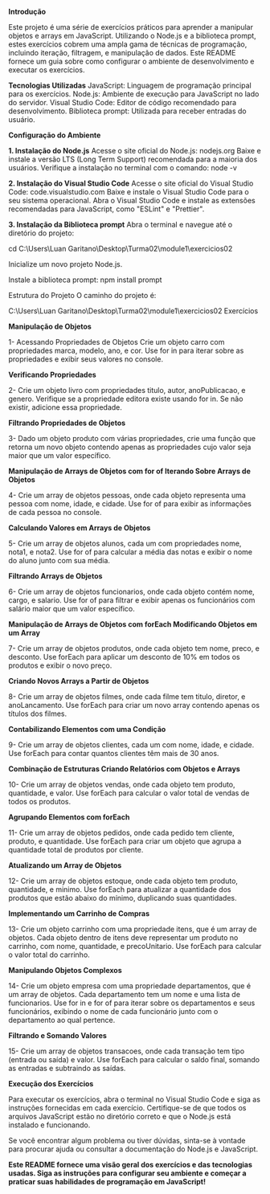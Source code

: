 **Introdução**

Este projeto é uma série de exercícios práticos para aprender a manipular objetos e arrays em JavaScript. Utilizando o Node.js e a biblioteca prompt, estes exercícios cobrem uma ampla gama de técnicas de programação, incluindo iteração, filtragem, e manipulação de dados. Este README fornece um guia sobre como configurar o ambiente de desenvolvimento e executar os exercícios.

**Tecnologias Utilizadas**
JavaScript: Linguagem de programação principal para os exercícios.
Node.js: Ambiente de execução para JavaScript no lado do servidor.
Visual Studio Code: Editor de código recomendado para desenvolvimento.
Biblioteca prompt: Utilizada para receber entradas do usuário.

**Configuração do Ambiente**

**1. Instalação do Node.js**
Acesse o site oficial do Node.js: nodejs.org
Baixe e instale a versão LTS (Long Term Support) recomendada para a maioria dos usuários.
Verifique a instalação no terminal com o comando:
node -v

**2. Instalação do Visual Studio Code**
Acesse o site oficial do Visual Studio Code: code.visualstudio.com
Baixe e instale o Visual Studio Code para o seu sistema operacional.
Abra o Visual Studio Code e instale as extensões recomendadas para JavaScript, como "ESLint" e "Prettier".

**3. Instalação da Biblioteca prompt**
Abra o terminal e navegue até o diretório do projeto:

cd C:\Users\Luan Garitano\Desktop\Turma02\module1\exercicios02

Inicialize um novo projeto Node.js.

Instale a biblioteca prompt:
npm install prompt

Estrutura do Projeto
O caminho do projeto é:

C:\Users\Luan Garitano\Desktop\Turma02\module1\exercicios02
Exercícios

 **Manipulação de Objetos**

1- Acessando Propriedades de Objetos
Crie um objeto carro com propriedades marca, modelo, ano, e cor.
Use for in para iterar sobre as propriedades e exibir seus valores no console.

**Verificando Propriedades**

2- Crie um objeto livro com propriedades titulo, autor, anoPublicacao, e genero.
Verifique se a propriedade editora existe usando for in. Se não existir, adicione essa propriedade.

 **Filtrando Propriedades de Objetos**

3- Dado um objeto produto com várias propriedades, crie uma função que retorna um novo objeto contendo apenas as propriedades cujo valor seja maior que um valor específico.

**Manipulação de Arrays de Objetos com for of
   Iterando Sobre Arrays de Objetos**

4- Crie um array de objetos pessoas, onde cada objeto representa uma pessoa com nome, idade, e cidade. Use for of para exibir as informações de cada pessoa no console.

  **Calculando Valores em Arrays de Objetos**

5- Crie um array de objetos alunos, cada um com propriedades nome, nota1, e nota2. Use for of para calcular a média das notas e exibir o nome do aluno junto com sua média.

 **Filtrando Arrays de Objetos**

6- Crie um array de objetos funcionarios, onde cada objeto contém nome, cargo, e salario. Use for of para filtrar e exibir apenas os funcionários com salário maior que um valor específico.

 **Manipulação de Arrays de Objetos com forEach
  Modificando Objetos em um Array**

7- Crie um array de objetos produtos, onde cada objeto tem nome, preco, e desconto. Use forEach para aplicar um desconto de 10% em todos os produtos e exibir o novo preço.

 **Criando Novos Arrays a Partir de Objetos**

8- Crie um array de objetos filmes, onde cada filme tem titulo, diretor, e anoLancamento. Use forEach para criar um novo array contendo apenas os títulos dos filmes.

 **Contabilizando Elementos com uma Condição**

9- Crie um array de objetos clientes, cada um com nome, idade, e cidade. Use forEach para contar quantos clientes têm mais de 30 anos.
  
  **Combinação de Estruturas
 Criando Relatórios com Objetos e Arrays**

10- Crie um array de objetos vendas, onde cada objeto tem produto, quantidade, e valor. Use forEach para calcular o valor total de vendas de todos os produtos.

  **Agrupando Elementos com forEach**

11- Crie um array de objetos pedidos, onde cada pedido tem cliente, produto, e quantidade. Use forEach para criar um objeto que agrupa a quantidade total de produtos por cliente.
  
  **Atualizando um Array de Objetos**
  
12- Crie um array de objetos estoque, onde cada objeto tem produto, quantidade, e minimo. Use forEach para atualizar a quantidade dos produtos que estão abaixo do mínimo, duplicando suas quantidades.

  **Implementando um Carrinho de Compras**

13- Crie um objeto carrinho com uma propriedade itens, que é um array de objetos. Cada objeto dentro de itens deve representar um produto no carrinho, com nome, quantidade, e precoUnitario. Use forEach para calcular o valor total do carrinho.

  **Manipulando Objetos Complexos**

14- Crie um objeto empresa com uma propriedade departamentos, que é um array de objetos. Cada departamento tem um nome e uma lista de funcionarios. Use for in e for of para iterar sobre os departamentos e seus funcionários, exibindo o nome de cada funcionário junto com o departamento ao qual pertence.

  **Filtrando e Somando Valores**

15- Crie um array de objetos transacoes, onde cada transação tem tipo (entrada ou saída) e valor. Use forEach para calcular o saldo final, somando as entradas e subtraindo as saídas.

**Execução dos Exercícios**

Para executar os exercícios, abra o terminal no Visual Studio Code e siga as instruções fornecidas em cada exercício. Certifique-se de que todos os arquivos JavaScript estão no diretório correto e que o Node.js está instalado e funcionando.

Se você encontrar algum problema ou tiver dúvidas, sinta-se à vontade para procurar ajuda ou consultar a documentação do Node.js e JavaScript.

**Este README fornece uma visão geral dos exercícios e das tecnologias usadas. Siga as instruções para configurar seu ambiente e começar a praticar suas habilidades de programação em JavaScript!**
